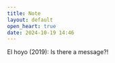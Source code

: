```yaml
---
title: Note
layout: default
open_heart: true
date: 2024-10-19 14:46
---
```


El hoyo (2019): Is there a message?!
